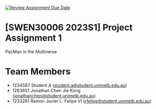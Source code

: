 [![Review Assignment Due Date](https://classroom.github.com/assets/deadline-readme-button-24ddc0f5d75046c5622901739e7c5dd533143b0c8e959d652212380cedb1ea36.svg)](https://classroom.github.com/a/l7Jqvftw)
# [SWEN30006 2023S1] Project Assignment 1
PacMan in the Multiverse
# Team Members
- 1234567 Student A (<student.a@student.unimelb.edu.au>)
- 1263651 Jonathan Chen Jie Kong (<jonathanchen@student.unimelb.edu.au>)
- 1233281 Ramon Javier L. Felipe VI (<rfelipe@student.unimelb.edu.au>)
